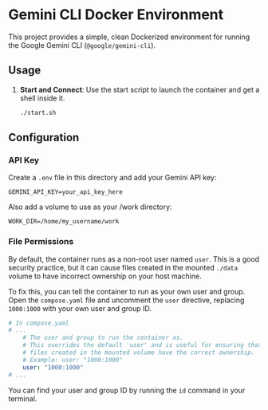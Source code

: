 # Gemini CLI Docker Environment

This project provides a simple, clean Dockerized environment for running the Google Gemini CLI (`@google/gemini-cli`).

## Usage

1.  **Start and Connect**: Use the start script to launch the container and get a shell inside it.
    ```bash
    ./start.sh
    ```

## Configuration

### API Key

Create a `.env` file in this directory and add your Gemini API key:

```
GEMINI_API_KEY=your_api_key_here
```

Also add a volume to use as your /work directory:
```
WORK_DIR=/home/my_username/work
```

### File Permissions

By default, the container runs as a non-root user named `user`. This is a good security practice, but it can cause files created in the mounted `./data` volume to have incorrect ownership on your host machine.

To fix this, you can tell the container to run as your own user and group. Open the `compose.yaml` file and uncomment the `user` directive, replacing `1000:1000` with your own user and group ID.

```yaml
# In compose.yaml
# ...
    # The user and group to run the container as.
    # This overrides the default 'user' and is useful for ensuring that
    # files created in the mounted volume have the correct ownership.
    # Example: user: "1000:1000"
    user: "1000:1000"
# ...
```

You can find your user and group ID by running the `id` command in your terminal.

